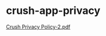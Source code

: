 # crush-app-privacy

[Crush Privacy Policy-2.pdf](https://github.com/js8developer/crush-app-privacy/files/11985560/Crush.Privacy.Policy-2.pdf)
